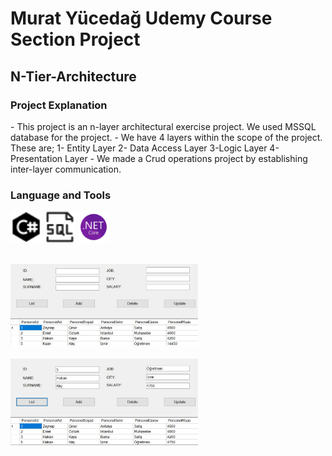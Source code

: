 # Murat Yücedağ Udemy Course Section Project 
## N-Tier-Architecture

<h3>Project Explanation</h3>
- This project is an n-layer architectural exercise project. We used MSSQL database for the project.
- We have 4 layers within the scope of the project. These are;
1- Entity Layer
2- Data Access Layer
3-Logic Layer
4-Presentation Layer
- We made a Crud operations project by establishing inter-layer communication.

<h3>Language and Tools</h3>
<p>
  <a target="_blank"  rel="noreferrer">   
  <img
  src=".\assets\c_sharp_icon.png"
  alt="C#"
  width="50"  height="50"> 
  </a>
  <a target="_blank"  rel="noreferrer"> 
  <img
  src="assets/database_icon.png"
  alt="sql"
  width="50"  height="50">
    </a>
  <a target="_blank"  rel="noreferrer"> 
  <img
  src="assets\NET_Framework.png"
  alt="C#"
  width="50"  height="50">
  </a>
</p>

<br>
  <img
  src="assets/1.jpeg"
  alt="Personel_Kayit"
  style="display: inline-block; margin: 0 auto; max-width: 300px"><br>
  <br>
  <img
  src="assets/2.jpeg"
  alt="Personel_Kayit"
  style="display: inline-block; margin: 0 auto; max-width: 300px">
  <br>
